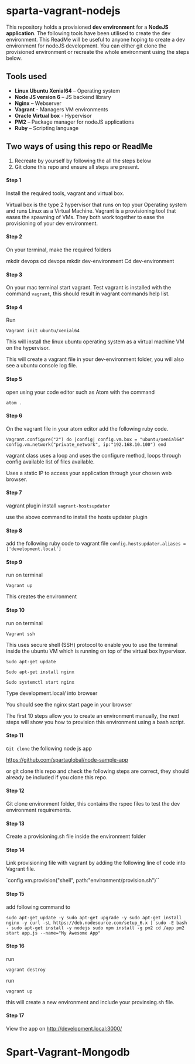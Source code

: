 # sparta-vagrant-nodejs

This repository holds a provisioned __dev environment__ for a __NodeJS application__. The following tools have been utilised to create the dev environment. This ReadMe will be useful to anyone hoping to create a dev environment for nodeJS development. You can either git clone the provisioned environment or recreate the whole environment using the steps below.

## Tools used
- __Linux Ubuntu Xenial64__ – Operating system
- __Node JS version 6__ – JS backend library
- __Nginx__ – Webserver
- __Vagrant__ - Managers VM environments
- __Oracle Virtual box__ - Hypervisor
- __PM2__ – Package manager for nodeJS applications
- __Ruby__ – Scripting language

## Two ways of using this repo or ReadMe
1)	Recreate by yourself by following the all the steps below
2)	Git clone this repo and ensure all steps are present.

#### Step 1
Install the required tools, vagrant and virtual box.

Virtual box is the type 2 hypervisor that runs on top your Operating system and runs Linux as a Virtual Machine. Vagrant is a provisioning tool that eases the spawning of VMs. They both work together to ease the provisioning of your dev environment.

#### Step 2
On your terminal, make the required folders

mkdir devops
cd devops
mkdir dev-environment
Cd dev-environment

#### Step 3
On your mac terminal start vagrant. Test vagrant is installed with the command `vagrant`, this should result in vagrant commands help list.

#### Step 4
Run

`Vagrant init ubuntu/xenial64`

This will install the linux ubuntu operating system as a virtual machine VM on the hypervisor.

This will create a vagrant file in your dev-environment folder, you will also see a ubuntu console log file.


#### Step 5
open using your code editor such as Atom with the command

`atom .`

#### Step 6

On the vagrant file in your atom editor add the following ruby code.

`Vagrant.configure("2") do |config|
  config.vm.box = "ubuntu/xenial64"
  config.vm.network("private_network", ip:"192.168.10.100")
end`

vagrant class uses a loop and uses the configure method, loops through config available list of files available.

Uses a static IP to access your application through your chosen web browser.

#### Step 7
vagrant plugin install `vagrant-hostsupdater`   

use the above command to install the hosts updater plugin

#### Step 8
add the following ruby code to vagrant file
`config.hostsupdater.aliases = ['development.local']`


#### Step 9
run on terminal

`Vagrant up`

This creates the environment

#### Step 10  
run on terminal

`Vagrant ssh`

This uses secure shell (SSH) protocol to enable you to use the terminal inside the ubuntu VM which is running on top of the virtual box hypervisor.

`Sudo apt-get update`

`Sudo apt-get install nginx`

`Sudo systemctl start nginx`

Type development.local/  into browser

You should see the nginx start page in your browser

The first 10 steps allow you to create an environment manually, the next steps will show you how to provision this environment using a bash script.

#### Step 11

`Git clone` the following node js app

https://github.com/spartaglobal/node-sample-app

or git clone this repo and check the following steps are correct, they should already be included if you clone this repo.

#### Step 12

Git clone environment folder, this contains the rspec files to test the dev environment requirements.

#### Step 13

Create a provisioning.sh file inside the environment folder

#### Step 14

Link provisioning file with vagrant by adding the following line of code into Vagrant file.

  `config.vm.provision("shell", path:"environment/provision.sh")``

#### Step 15

add following command to

`sudo apt-get update -y
sudo apt-get upgrade -y
sudo apt-get install nginx -y
curl -sL https://deb.nodesource.com/setup_6.x | sudo -E bash -
sudo apt-get install -y nodejs
sudo npm install -g pm2
cd /app
pm2 start app.js --name="My Awesome App"`


#### Step 16

run

`vagrant destroy`

run

`vagrant up`

this will create a new environment and include your provinsing.sh file.

#### Step 17

View the app on http://development.local:3000/
# Spart-Vagrant-Mongodb
